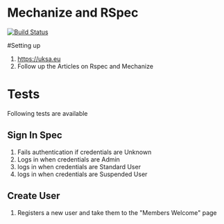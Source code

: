 Mechanize and RSpec
====

[![Build Status](https://travis-ci.org/uksa/mechanize-rspec.svg)](https://travis-ci.org/uksa/mechanize-rspec)

#Setting up
1. https://uksa.eu 
2. Follow up the Articles on Rspec and Mechanize

# Tests
Following tests are available

## Sign In Spec
1. Fails authentication if credentials are Unknown
2. Logs in when credentials are Admin
3. logs in when credentials are Standard User
4. logs in when credentials are Suspended User

## Create User
1. Registers a new user and take them to the "Members Welcome" page